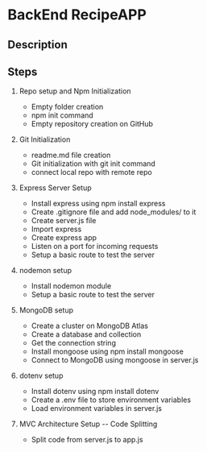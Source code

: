 # BackEnd RecipeAPP

## Description

## Steps

1. Repo setup and Npm Initialization
   
   - Empty folder creation
   - npm init command
   - Empty repository creation on GitHub
  
2. Git Initialization

   - readme.md file creation
   - Git initialization with git init command
   - connect local repo with remote repo

3. Express Server Setup

   - Install express using npm install express
   - Create .gitignore file and add node_modules/ to it
   - Create server.js file
   - Import express
   - Create express app
   - Listen on a port for incoming requests
   - Setup a basic route to test the server

4. nodemon setup

   - Install nodemon module
   - Setup a basic route to test the server

5. MongoDB setup

   - Create a cluster on MongoDB Atlas
   - Create a database and collection
   - Get the connection string
   - Install mongoose using npm install mongoose
   - Connect to MongoDB using mongoose in server.js

6. dotenv setup

   - Install dotenv using npm install dotenv
   - Create a .env file to store environment variables
   - Load environment variables in server.js

7. MVC Architecture Setup -- Code Splitting

   - Split code from server.js to app.js
